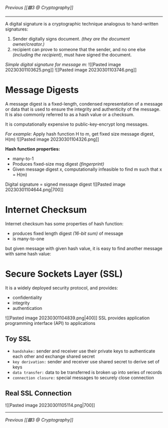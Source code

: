 _Previous [[🟩3 @ Cryptography]]_

---

A digital signature is a cryptographic technique analogous to hand-written signatures:
1. Sender digitally signs document. _(they are the document owner/creator.)_
2. recipient can prove to someone that the sender, and no one else _(including the recipient)_, must have signed the document.

_Simple digital signature for message m:_
![[Pasted image 20230301103625.png]]
![[Pasted image 20230301103746.png]]

# Message Digests
A message digest is a fixed-length, condensed representation of a message or data that is used to ensure the integrity and authenticity of the message.
It is also commonly referred to as a hash value or a checksum.

It is computationally expensive to public-key-encrypt long messages.

_For example:_
Apply hash function H to m, get fixed size message digest, H(m)
![[Pasted image 20230301104326.png]]

**Hash function properties:**
- many-to-1
- Produces fixed-size msg digest _(fingerprint)_
- Given message digest x, computationally infeasible to find m such that x = H(m)

Digital signature = signed message digest
![[Pasted image 20230301104644.png|700]]
# Internet Checksum
Internet checksum has some properties of hash function:
- produces fixed length digest _(16-bit sum)_ of message
- is many-to-one

but given message with given hash value, it is easy to find another message with same hash value:

# Secure Sockets Layer (SSL)
It is a widely deployed security protocol, and provides:
- confidentiality
- integrity
- authentication

![[Pasted image 20230301104839.png|400]]
SSL provides application programming interface (API) to applications

## Toy SSL
- `handshake:` sender and receiver use their private keys to authenticate each other and exchange shared secret
- `key derivation:` sender and receiver use shared secret to derive set of keys
- `data transfer:` data to be transferred is broken up into series of records
- `connection closure:` special messages to securely close connection

## Real SSL Connection
![[Pasted image 20230301105114.png|700]]

---
_Previous [[🟩3 @ Cryptography]]_
